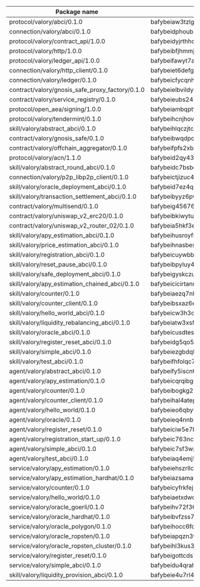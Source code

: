 

| Package name | Package hash |
| ----------------------------------------------- | ------------------------------------------------- |
| protocol/valory/abci/0.1.0                      | bafybeiaw3tzlg3rkvnn5fcufblktmfwngmxugn4yo7pyjp76zz6aqtqcay |
| connection/valory/abci/0.1.0                    | bafybeidphoubsmjfndoqdj4ykkzygnz7jm57vleppj2qegplr4zsmw4vwy |
| protocol/valory/contract_api/1.0.0              | bafybeidyjrthhq3p27k3v3a4xx7b7lu4fe4h765gmkyyyj7xur4b25bxim |
| protocol/valory/http/1.0.0                      | bafybeibfjhmmjut4dukhunbcmp5zi4eqsk6rgreztmg4svqfzyq4ei3o7i |
| protocol/valory/ledger_api/1.0.0                | bafybeifawyt7ayxrvpagqecowx6y5hvc3dxzjbhhkutxsuk7u54cxo2g54 |
| connection/valory/http_client/0.1.0             | bafybeiet6defg3qvov4r2ucjtkywkz53xcg6mgarjfdqmnxfgdixgcx45y |
| connection/valory/ledger/0.1.0                  | bafybeicfycqnhdzg5nsir33dlcgs2k4ijjncysqjcn67zvzv2fkwr43eby |
| contract/valory/gnosis_safe_proxy_factory/0.1.0 | bafybeielbvildyu3ochppoyx7ldstgzqerwnq7qjbubyaunbuztsvrabnq |
| contract/valory/service_registry/0.1.0          | bafybeieubs245wvjpwjelmagipqqx4zo3qj42kb54oy62ogo7xbk3nudxm |
| protocol/open_aea/signing/1.0.0                 | bafybeiambqptflge33eemdhis2whik67hjplfnqwieoa6wblzlaf7vuo44 |
| protocol/valory/tendermint/0.1.0                | bafybeihcnjhovvyyfbkuw5sjyfx2lfd4soeocfqzxz54g67333m6nk5gxq |
| skill/valory/abstract_abci/0.1.0                | bafybeihlqczjtcdw3gfix2kakshmq2ujsbnqxxcxsxm2fvn6x6zg7kltga |
| contract/valory/gnosis_safe/0.1.0               | bafybeibwqdpcefr5cwmysdap6av3xyemve2ayifdfthw3kcoe6m3e4xrgq |
| contract/valory/offchain_aggregator/0.1.0       | bafybeifpfs2xb6y7dc6eugxlzqkki6hbici7r2glwk5gc55j6pssmjfrp4 |
| protocol/valory/acn/1.1.0                       | bafybeid2qy4363w4q7nwhcaw5tva7sle4htfynh3expukdygieof7ywevu |
| skill/valory/abstract_round_abci/0.1.0          | bafybeidc7bsbqbdejd2cgeynwbxuhvaa2ls7rjmgyip6i3i5jjgsne7v5i |
| connection/valory/p2p_libp2p_client/0.1.0       | bafybeictjizuc4on3k2yjeo3d7xmihge7y4roynmzeq4kp7klzmb2nchaq |
| skill/valory/oracle_deployment_abci/0.1.0       | bafybeid7ez4qpg4knwa4iwheb32xo3lgdmsjin6svg4vmktmgzrfskgpti |
| skill/valory/transaction_settlement_abci/0.1.0  | bafybeibyyz6pvsxycoooqhymgtadvwi52e2udumikpfxtvydzuib5tvn7u |
| contract/valory/multisend/0.1.0                 | bafybeig45676hbh4c3p3mujrrskxgxww4cxdyyginlg5rmmav6orv4gtya |
| contract/valory/uniswap_v2_erc20/0.1.0          | bafybeibkiwytuhhvxbisoxcybrx4lfstk6bvtriltles7fxxpy37yq45ja |
| contract/valory/uniswap_v2_router_02/0.1.0      | bafybeia5hkf3esqulz7g4uhjwhcrfwaok42ddumnokkbvrlm4g55wgdxmq |
| skill/valory/apy_estimation_abci/0.1.0          | bafybeihusroyfkuqbld3h2rmqobmugbi7xxtqblpud3mqp5sq2qp5gl7zq |
| skill/valory/price_estimation_abci/0.1.0        | bafybeihnasbes36wdya3wzrtno74f6joffcghijeurnvtx5pqsdm6zmapq |
| skill/valory/registration_abci/0.1.0            | bafybeicuywbbtdpl7eiypcktr6evbzp63fvf6hl53qn7lbfhjsmer57wlm |
| skill/valory/reset_pause_abci/0.1.0             | bafybeibpyluy4pilisw2gc6ki5cfdab4nj3ew5vjdhzh4gyr5vi5elmby4 |
| skill/valory/safe_deployment_abci/0.1.0         | bafybeigyskczukke4c3zoepy7sr7edjeysdcy5hhg32c3tfutrkqn2skoe |
| skill/valory/apy_estimation_chained_abci/0.1.0  | bafybeicicirtannfgz2f2s7ul7upwvn4jnklwywe6z6cwk3cqrmxw37v7a |
| skill/valory/counter/0.1.0                      | bafybeiaezq7nbvejnoub3o37he3kvwrdiw7tzgbm4ny6ja3fwmo3jn6xzy |
| skill/valory/counter_client/0.1.0               | bafybeibsxaz6e263nvdqwijbhzu32rjcfsi6yy63ijxdgvwn3aoghgw4se |
| skill/valory/hello_world_abci/0.1.0             | bafybeicw3h3ow4mqtzpujoobt5y4jb44cuhcvon2v43chrtio6gsxzdmwi |
| skill/valory/liquidity_rebalancing_abci/0.1.0   | bafybeiatw3xsfo74bn4mdhit7sbguxhy4lveolruf6z2jm5r5cgx4mgf34 |
| skill/valory/oracle_abci/0.1.0                  | bafybeicusdtesj4o4qu5j2briud7dby2cfvmy3oiaryjbkolewez7kxg7y |
| skill/valory/register_reset_abci/0.1.0          | bafybeidg5qo5iwybpkq2hr3hwlxvn2eglbijccufzkcamnie34gwwlojmu |
| skill/valory/simple_abci/0.1.0                  | bafybeiezgbdqbske5tzag7q3jsum2b5i6qttcblnhxkj7cmj7wp5utf6ce |
| skill/valory/test_abci/0.1.0                    | bafybeifhfolqc7bkh4ra356si3mavwno5tlhka4lkhn32iz4jpngyq3bae |
| agent/valory/abstract_abci/0.1.0                | bafybeify5iscntf5fhw3qc6snj5t4gg24l5j4o4y3jz2sfemnkiq576m2y |
| agent/valory/apy_estimation/0.1.0               | bafybeicqrqibgnrkfuvnddkwquc62v2xrrbt6rquwzcpurr3tv26ff3ohu |
| agent/valory/counter/0.1.0                      | bafybeibogkg2335svrpx2xgorznjojw6jcl4nqggbmzvpxqpgg5qpusgkq |
| agent/valory/counter_client/0.1.0               | bafybeihal4atepsglbkmyuozul7l4wv5bxwwr5wzx6k6xcni4c4bwm2oyq |
| agent/valory/hello_world/0.1.0                  | bafybeieo6qbytstnxqgoxsrn4iaf4ixg3e7i4z5q5jzkuzjj6jgnjc6rsu |
| agent/valory/oracle/0.1.0                       | bafybeieq4nnb73f5wi72yi4nneefng55l6v6r7rbuzcoufef4vmx2i6dha |
| agent/valory/register_reset/0.1.0               | bafybeiciw5e7hv5yraze7uzx3np3ak7dq6msz2m32st655jkzd6247nyjm |
| agent/valory/registration_start_up/0.1.0        | bafybeic763nct3jgb4qqigl3z37xo6zcgxay74r73uqop2j4ad2vq6kkdm |
| agent/valory/simple_abci/0.1.0                  | bafybeic7sf3wphznr566xy7ukt5wr5suw2yp5u4o7lazj6wcy4enlm6hx4 |
| agent/valory/test_abci/0.1.0                    | bafybeiaq4emj54ks7e4btv2j6m4kjpb4e3zjohg56pltaua7ftcxjlln7m |
| service/valory/apy_estimation/0.1.0             | bafybeiehszrllcn6rtyty6fvimtxj25komuxfjfy2r7glziq62gx2ssde4 |
| service/valory/apy_estimation_hardhat/0.1.0     | bafybeiazsamavxihx3aibqeqljo3psihtnlk2vvhkdibxq2mmquvauqfju |
| service/valory/counter/0.1.0                    | bafybeicyfrkfej5oboyzdyis5dvo6p2f5vi2wxbxzz4a6knvrvnctzdf6e |
| service/valory/hello_world/0.1.0                | bafybeiaetxdwojaq62i2g7jsuo73r5kynlrwpeuonjtae4yc7e62pkhd2i |
| service/valory/oracle_goerli/0.1.0              | bafybeihv72f36i722uvzze3eiirvrawuh2v7mt54jyyp7abauwyoe26dai |
| service/valory/oracle_hardhat/0.1.0             | bafybeibvfzss7fgvjdinwxc3nc6bjt2hjtbeqjpu3cp7lirgo4i7cwtalu |
| service/valory/oracle_polygon/0.1.0             | bafybeihocc6fouxtaxsntokw6g5nkp56ynyhae5evgdmyg7mjt7hc7arg4 |
| service/valory/oracle_ropsten/0.1.0             | bafybeiapqzn3v2y4pgvrpm4q5xwbh7qtjekpo4ynv6jbyvybi6skvwcoj4 |
| service/valory/oracle_ropsten_cluster/0.1.0     | bafybeihl3kus3yvw6tnn33fhjr4bijtg2ntpzjjkwjmp6avp7rnjlb3qa4 |
| service/valory/register_reset/0.1.0             | bafybeigottcds7hrzb7d2cj6p5wlg7fvewom56an5rj3be5exik7aoyvvy |
| service/valory/simple_abci/0.1.0                | bafybeidu4qrahc4uwolbo2xu3pixsanfi4d5gn5jrpspdo7b5hq5pxj7wu |
| skill/valory/liquidity_provision_abci/0.1.0     | bafybeie4u7rl4le222imb42guexuorouzpuvsqjphwkvpdhnwrkc3fe6yq |

